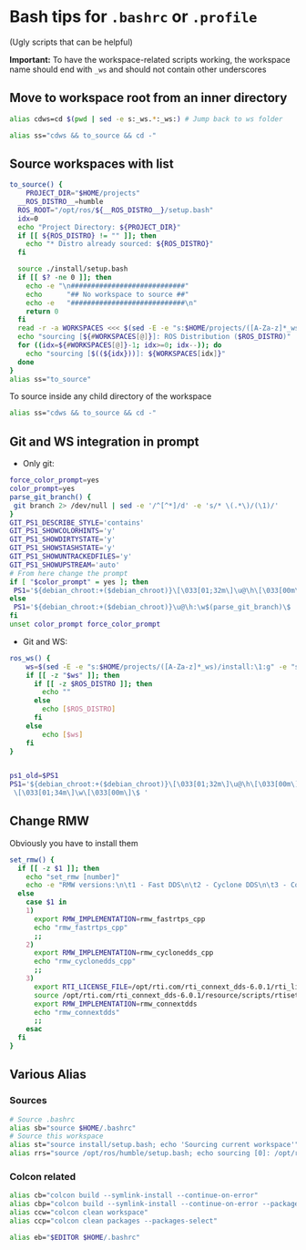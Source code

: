 # Bash tips for `.bashrc` or `.profile`

(Ugly scripts that can be helpful)

**Important:** To have the workspace-related scripts working, the workspace name should end with `_ws` and should not contain other underscores

## Move to workspace root from an inner directory

```bash
alias cdws=cd $(pwd | sed -e s:_ws.*:_ws:) # Jump back to ws folder
```

```bash
alias ss="cdws && to_source && cd -"
```

## Source workspaces with list
```bash
to_source() {
    PROJECT_DIR="$HOME/projects"
  __ROS_DISTRO__=humble
  ROS_ROOT="/opt/ros/${__ROS_DISTRO__}/setup.bash"
  idx=0
  echo "Project Directory: ${PROJECT_DIR}"
  if [[ ${ROS_DISTRO} != "" ]]; then
    echo "* Distro already sourced: ${ROS_DISTRO}"
  fi

  source ./install/setup.bash
  if [[ $? -ne 0 ]]; then
    echo -e "\n############################"
    echo      "## No workspace to source ##"
    echo -e   "############################\n"
    return 0
  fi
  read -r -a WORKSPACES <<< $(sed -E -e "s:$HOME/projects/([A-Za-z]*_ws)/install:\1:g" -e "s/\:/ /g" <(echo $COLCON_PREFIX_PATH))
  echo "sourcing [${#WORKSPACES[@]}]: ROS Distribution ($ROS_DISTRO)"
  for ((idx=${#WORKSPACES[@]}-1; idx>=0; idx--)); do
    echo "sourcing [$((${idx}))]: ${WORKSPACES[idx]}"
  done
}
alias ss="to_source"
```

To source inside any child directory of the workspace

```bash
alias ss="cdws && to_source && cd -"
```

## Git and WS integration in prompt

- Only git:

```bash
force_color_prompt=yes
color_prompt=yes
parse_git_branch() {
 git branch 2> /dev/null | sed -e '/^[^*]/d' -e 's/* \(.*\)/(\1)/'
}
GIT_PS1_DESCRIBE_STYLE='contains'
GIT_PS1_SHOWCOLORHINTS='y'
GIT_PS1_SHOWDIRTYSTATE='y'
GIT_PS1_SHOWSTASHSTATE='y'
GIT_PS1_SHOWUNTRACKEDFILES='y'
GIT_PS1_SHOWUPSTREAM='auto'
# From here change the prompt
if [ "$color_prompt" = yes ]; then
 PS1='${debian_chroot:+($debian_chroot)}\[\033[01;32m\]\u@\h\[\033[00m\]:\[\033[01;34m\]\w\[\033[01;31m\]$(__git_ps1)\[\033[00m\]\$ '
else
 PS1='${debian_chroot:+($debian_chroot)}\u@\h:\w$(parse_git_branch)\$ '
fi
unset color_prompt force_color_prompt
```

- Git and WS:

```bash
ros_ws() {
    ws=$(sed -E -e "s:$HOME/projects/([A-Za-z]*_ws)/install:\1:g" -e "s/([A-Za-z]*_ws):.*/\1/g"  <(echo $COLCON_PREFIX_PATH))
    if [[ -z "$ws" ]]; then
      if [[ -z $ROS_DISTRO ]]; then
        echo ""
      else
        echo [$ROS_DISTRO]
      fi
    else
        echo [$ws]
    fi
}


ps1_old=$PS1
PS1='${debian_chroot:+($debian_chroot)}\[\033[01;32m\]\u@\h\[\033[00m\]\[\033[01;31m\]$(__git_ps1) \[\033[01;35m\]$(ros_ws) 
 \[\033[01;34m\]\w\[\033[00m\]\$ '
```

## Change RMW
Obviously you have to install them

```bash
set_rmw() {
  if [[ -z $1 ]]; then
    echo "set_rmw [number]"
    echo -e "RMW versions:\n\t1 - Fast DDS\n\t2 - Cyclone DDS\n\t3 - Connext DDS\n"
  else
    case $1 in
    1)
      export RMW_IMPLEMENTATION=rmw_fastrtps_cpp
      echo "rmw_fastrtps_cpp"
      ;;
    2)
      export RMW_IMPLEMENTATION=rmw_cyclonedds_cpp
      echo "rmw_cyclonedds_cpp"
      ;;
    3)
      export RTI_LICENSE_FILE=/opt/rti.com/rti_connext_dds-6.0.1/rti_license.dat
      source /opt/rti.com/rti_connext_dds-6.0.1/resource/scripts/rtisetenv_x64Linux4gcc7.3.0.bash
      export RMW_IMPLEMENTATION=rmw_connextdds
      echo "rmw_connextdds"
      ;;
    esac
  fi
}
```

## Various Alias

### Sources

```bash
# Source .bashrc
alias sb="source $HOME/.bashrc"
# Source this workspace
alias st="source install/setup.bash; echo 'Sourcing current workspace'"
alias rrs="source /opt/ros/humble/setup.bash; echo sourcing [0]: /opt/ros/humble/setup.bash"
```

### Colcon related 

```bash
alias cb="colcon build --symlink-install --continue-on-error"
alias cbp="colcon build --symlink-install --continue-on-error --packages-select"
alias ccw="colcon clean workspace"
alias ccp="colcon clean packages --packages-select"

alias eb="$EDITOR $HOME/.bashrc"
```

